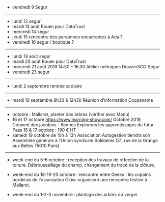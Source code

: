 - vendredi 9 Segur
---
- lundi 12 segur
- mardi 13 août Rouen pour DataTrust
- mercredi 14 segur
- jeudi 15 rencontre des personnes encadrantes à Ada ?
- vendredi 16 segur / boutique ?
---
- lundi 19 août segur
- mardi 20 août Rouen pour DataTrust
- mercredi 21 août 2019 14:30 – 16:30 Atelier métriques DossierSCO Segur
- vendredi 23 segur
---
- lundi 2 septembre rentrée scolaire
---
- mardi 10 septembre 9h30 à 12h30 Réunion d'information Coopaname
---
- octobre : Mallaret, planter des arbres (vérifier avec Manu)
- 16 et 17 octobre https://www.learning-show.com/ Octobre 2019, Couvent des jacobins - Rennes   Explorons les apprentissages du futur  Pass 16 & 17 octobre : 190 € HT
- samedi 19 octobre de 10h à 13h Association Autogestion tiendra son Assemblée générale à l’Union syndicale Solidaires (31, rue de la Grange aux Belles 75010 Paris) 
---



- week-end du 5-6 octobre : réception des travaux de réfection de la toiture. Débroussaillage du champ, changement du tracé de la clôture.

- week-end du 18-19-20 octobre : rencontre entre Geeks ! les copains bordelais de l'association Okiwi organisent une rencontre festive à Mallaret.

- week-end du 1-2-3 novembre : plantage des arbres du verger 





